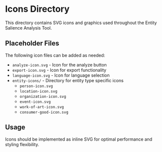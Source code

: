# Icons Directory

This directory contains SVG icons and graphics used throughout the Entity Salience Analysis Tool.

## Placeholder Files

The following icon files can be added as needed:

- `analyze-icon.svg` - Icon for the analyze button
- `export-icon.svg` - Icon for export functionality
- `language-icon.svg` - Icon for language selection
- `entity-icons/` - Directory for entity type specific icons
  - `person-icon.svg`
  - `location-icon.svg`
  - `organization-icon.svg`
  - `event-icon.svg`
  - `work-of-art-icon.svg`
  - `consumer-good-icon.svg`

## Usage

Icons should be implemented as inline SVG for optimal performance and styling flexibility.